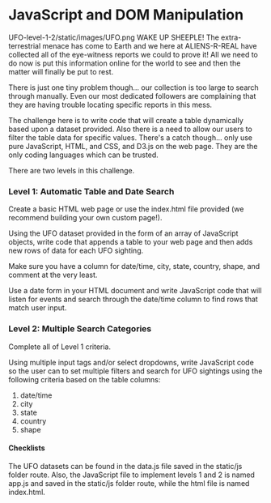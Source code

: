 # JavaScript and DOM Manipulation

UFO-level-1-2/static/images/UFO.png
WAKE UP SHEEPLE! The extra-terrestrial menace has come to Earth and we here at ALIENS-R-REAL have collected all of the eye-witness reports we could to prove it! All we need to do now is put this information online for the world to see and then the matter will finally be put to rest.


There is just one tiny problem though... our collection is too large to search through manually. Even our most dedicated followers are complaining that they are having trouble locating specific reports in this mess.


The challenge here is to write code that will create a table dynamically based upon a dataset provided. Also there is a need to allow our users to filter the table data for specific values. There's a catch though...  only use pure JavaScript, HTML, and CSS, and D3.js on the web page. They are the only coding languages which can be trusted.

There are two levels in this challenge.

### Level 1: Automatic Table and Date Search

Create a basic HTML web page or use the index.html file provided (we recommend building your own custom page!).

Using the UFO dataset provided in the form of an array of JavaScript objects, write code that appends a table to your web page and then adds new rows of data for each UFO sighting.

Make sure you have a column for date/time, city, state, country, shape, and comment at the very least.

Use a date form in your HTML document and write JavaScript code that will listen for events and search through the date/time column to find rows that match user input.



### Level 2: Multiple Search Categories

Complete all of Level 1 criteria.

Using multiple input tags and/or select dropdowns, write JavaScript code so the user can to set multiple filters and search for UFO sightings using the following criteria based on the table columns:

1.  date/time
2.  city
3.  state
4. country
5.  shape

#### Checklists
The UFO datasets can be found in the data.js file saved in the static/js folder route. Also, the JavaScript file to implement levels 1 and 2 is named app.js and saved in the static/js folder route, while the html file is named index.html.   

